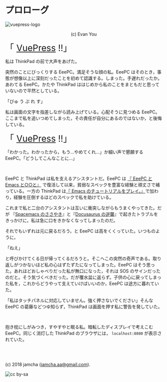 

# プロローグ

![vuepress-logo](https://raw.githubusercontent.com/vuejs/vuepress/master/docs/.vuepress/public/hero.png)

<center>(c) Evan You</center>

<span style="font-size: 200%;">「 [VuePress](https://vuepress.vuejs.org/) !!」</span>

私は ThinkPad の前で大声をあげた。

突然のことにびっくりする EeePC。満足そうな顔の私。EeePC はそのとき，事態が想像以上に深刻だったことを初めて認識する。しまった。手遅れだったか。あわてる EeePC。かたや ThinkPad ははじめから私のことをまともだと思っていないので平然としている。

「びゅ う ぷ れ す」

私は画面の文字を指差しながら読み上げている。心配そうに見つめる EeePC。ここまで私を追いつめてしまった，その責任が自分にあるのではないか，と後悔している。

<span style="font-size: 200%;">「 [VuePress](https://vuepress.vuejs.org/) !!」</span>

「わかった。わかったから，もう…やめてくれ…」か細い声で懇願する EeePC。「どうしてこんなことに…」

<br>

EeePC と ThinkPad は私を支えるアシスタントだ。EeePC は [『 EeePC と Emacs と○○と』](https://jamcha-aa.github.io/EeePC/) で復活して以来，貧弱なスペックを豊富な経験と頑丈さで補っている。一方の ThinkPad は[『 Emacs のチュートリアルをプレイ。』](https://jamcha-aa.github.io/Emacs-tutorial/)で加わり，経験を圧倒するほどのスペックで私を助けている。

これまで私と二台のアシスタントは互いに衝突しながらもうまくやってきた。だが 『[Spacemacs のささやき](https://jamcha-aa.github.io/Spacemacs-Guide/)』と『[Docusaurus の逆襲](https://jamcha-aa.github.io/Docusaurus-Guide/)』で起きたトラブルをきっかけに，私は急に口をきかなくなってしまったのだ。

それでもいずれは元に戻るだろう，と EeePC は高をくくっていた。いつものように，

「ねえ」

と呼びかけてくる日が帰ってくるだろうと。そこへこの突然の奇声である。取り返しがつかないほど私の心はずたずたになってしまった。EeePC はそう思った。あれほどおしゃべりだった私が無口になった，それは SOS のサインだったのだと。そう気づくべきだった。だが覆水盆に返らず。子供の心に戻ってしまった私を，これからどうやって支えていけばいいのか，EeePC は途方に暮れていた。

「私はタッチパネルに対応していません。強く押さないでください」そんな EeePC の葛藤などつゆ知らず，ThinkPad は画面を押す私に警告を発していた。

<br>

抱き枕にしがみつき，すやすやと眠る私。暗転したディスプレイで考えこむ EeePC。同じく消灯した ThinkPad のブラウザには， `localhost:8080` が表示されていた。

<br>
<br>

(c) 2018 jamcha (jamcha.aa@gmail.com).

![cc by-sa](https://i.creativecommons.org/l/by-sa/4.0/88x31.png)

